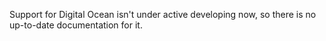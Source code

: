 Support for Digital Ocean isn't under active developing now, so there is no up-to-date documentation for it.

